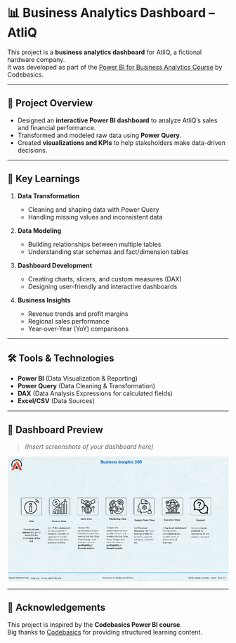 # 📊 Business Analytics Dashboard – AtliQ

This project is a **business analytics dashboard** for AtliQ, a fictional hardware company.  
It was developed as part of the [Power BI for Business Analytics Course](https://codebasics.io/courses/power-bi-data-analysis-with-end-to-end-project) by Codebasics.  

---

## 🚀 Project Overview
- Designed an **interactive Power BI dashboard** to analyze AtliQ’s sales and financial performance.  
- Transformed and modeled raw data using **Power Query**.  
- Created **visualizations and KPIs** to help stakeholders make data-driven decisions.  

---

## 🧠 Key Learnings
1. **Data Transformation**  
   - Cleaning and shaping data with Power Query  
   - Handling missing values and inconsistent data  

2. **Data Modeling**  
   - Building relationships between multiple tables  
   - Understanding star schemas and fact/dimension tables  

3. **Dashboard Development**  
   - Creating charts, slicers, and custom measures (DAX)  
   - Designing user-friendly and interactive dashboards  

4. **Business Insights**  
   - Revenue trends and profit margins  
   - Regional sales performance  
   - Year-over-Year (YoY) comparisons  

---

## 🛠️ Tools & Technologies
- **Power BI** (Data Visualization & Reporting)  
- **Power Query** (Data Cleaning & Transformation)  
- **DAX** (Data Analysis Expressions for calculated fields)  
- **Excel/CSV** (Data Sources)  

---

## 📸 Dashboard Preview
> *(Insert screenshots of your dashboard here)*  

![Dashboard Screenshot](./images/dashboard_preview.png)  

---

## 🙌 Acknowledgements
This project is inspired by the **Codebasics Power BI course**.  
Big thanks to [Codebasics](https://codebasics.io/) for providing structured learning content.  
